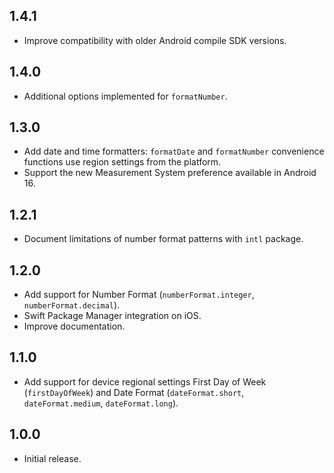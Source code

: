 ## 1.4.1

* Improve compatibility with older Android compile SDK versions.

## 1.4.0

* Additional options implemented for `formatNumber`.

## 1.3.0

* Add date and time formatters: `formatDate` and `formatNumber` convenience functions use region settings from the platform.
* Support the new Measurement System preference available in Android 16.

## 1.2.1

* Document limitations of number format patterns with `intl` package.

## 1.2.0

* Add support for Number Format (`numberFormat.integer`, `numberFormat.decimal`).
* Swift Package Manager integration on iOS.
* Improve documentation.

## 1.1.0

* Add support for device regional settings First Day of Week (`firstDayOfWeek`) and Date Format (`dateFormat.short`, `dateFormat.medium`, `dateFormat.long`).

## 1.0.0

* Initial release.
